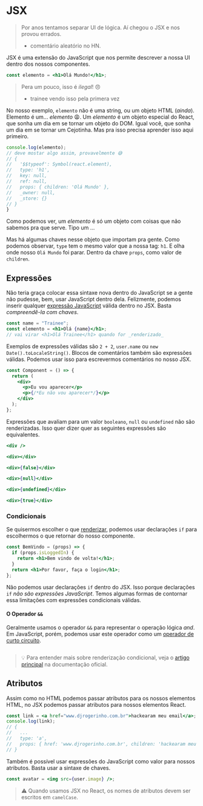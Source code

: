 # JSX

> Por anos tentamos separar UI de lógica. Aí chegou o JSX e nos provou errados.
>
> - comentário aleatório no HN.

JSX é uma extensão do JavaScript que nos permite descrever a nossa UI dentro dos
nossos componentes.

```jsx
const elemento = <h1>Olá Mundo!</h1>;
```

> Pera um pouco, isso é _ilegal_! 😠
>
> - trainee vendo isso pela primera vez

No nosso exemplo, `elemento` não é uma string, ou um objeto HTML (_ainda_).
Elemento é um... _elemento_ 😩. Um _elemento_ é um objeto especial do React, que
sonha um dia em se tornar um objeto do DOM. Igual você, que sonha um dia em se
tornar um Cejotinha. Mas pra isso precisa aprender isso aqui primeiro.

```jsx
console.log(elemento);
// deve mostar algo assim, provavelmente 😅
// {
//   '$$typeof': Symbol(react.element),
//   type: 'h1',
//   key: null,
//   ref: null,
//   props: { children: 'Olá Mundo' },
//   _owner: null,
//   _store: {}
// }
}
```

Como podemos ver, um _elemento_ é só um objeto com coisas que não sabemos pra que
serve. Tipo um ...

Mas há algumas chaves nesse objeto que importam pra gente. Como podemos
observar, `type` tem o mesmo valor que a nossa tag: `h1`. E olha onde nosso `Olá Mundo` foi parar. Dentro da chave `props`, como valor de `children`.

## Expressões

Não teria graça colocar essa sintaxe nova dentro do JavaScript se a gente não
pudesse, bem, usar JavaScript dentro dela. Felizmente, podemos inserir qualquer
[expressão
JavaScript](https://developer.mozilla.org/pt-BR/docs/Web/JavaScript/Guide/Expressions_and_Operators)
válida dentro no JSX. Basta _compreendê-la com chaves_.

```jsx
const name = "Trainee";
const elemento = <h1>Olá {name}</h1>;
// vai virar <h1>Olá Trainee</h1> quando for _renderizado_
```

Exemplos de expressões válidas são `2 + 2`, `user.name` ou `new Date().toLocaleString()`. Blocos de comentários também são expressões válidas.
Podemos usar isso para escrevermos comentários no nosso JSX.

```jsx
const Component = () => {
  return (
    <div>
      <p>Eu vou aparecer</p>
      <p>{/*Eu não vou aparecer*/}</p>
    </div>
  );
};
```

Expressões que avaliam para um valor `booleano`, `null` ou `undefined` não são
renderizadas. Isso quer dizer quer as seguintes expressões são equivalentes.

```jsx
<div />

<div></div>

<div>{false}</div>

<div>{null}</div>

<div>{undefined}</div>

<div>{true}</div>
```

### Condicionais

Se quisermos escolher o que [renderizar](trainee.md#Renderização), podemos usar
declarações `if` para escolhermos o que retornar do nosso componente.

```jsx
const BemVindo = (props) => {
  if (props.isLoggedIn) {
    return <h1>Bem vindo de volta!</h1>;
  }
  return <h1>Por favor, faça o login</h1>;
};
```

Não podemos usar declarações `if` dentro do JSX. Isso porque declarações `if`
_não são expressões JavaScript_. Temos algumas formas de contornar essa
limitações com expressões condicionais válidas.

#### O Operador `&&`

Geralmente usamos o operador `&&` para representar o operação lógica _and_. Em
JavaScript, porém, podemos usar este operador como um [operador de curto
circuito](https://pt.wikipedia.org/wiki/Avalia%C3%A7%C3%A3o_de_curto-circuito).

```jsx

```

> 💡 Para entender mais sobre renderização condicional, veja o [artigo
> principal](https://pt-br.reactjs.org/docs/conditional-rendering.html) na
> documentação oficial.

## Atributos

Assim como no HTML podemos passar atributos para os nossos elementos HTML, no
JSX podemos passar atributos para nossos elementos React.

```jsx
const link = <a href="www.djrogerinho.com.br">hackearam meu email</a>;
console.log(link);
// {
//   ...
//   type: 'a',
//   props: { href: 'www.djrogerinho.com.br', children: 'hackearam meu email' },
// }
```

Também é possível usar expressões do JavaScript como valor para nossos
atributos. Basta usar a sintaxe de chaves.

```jsx
const avatar = <img src={user.image} />;
```

> ⚠ Quando usamos JSX no React, os nomes de atributos devem ser
> escritos em `camelCase`.
